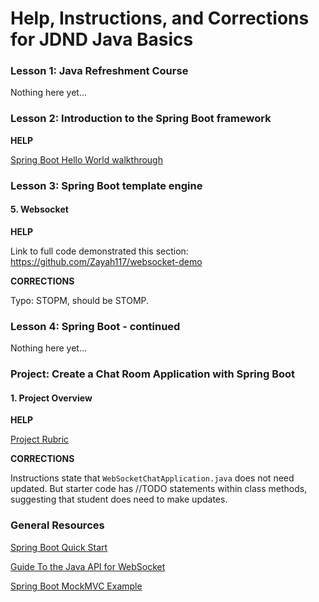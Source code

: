 # Help, Instructions, and Corrections for JDND Java Basics

### Lesson 1: Java Refreshment Course

Nothing here yet...

### Lesson 2: Introduction to the Spring Boot framework

**HELP**

[Spring Boot Hello World walkthrough](https://docs.google.com/document/d/1U9YSsxs45A6j6dpF9frOB4_6AHoHhBRP3_Hq8WBTmNg/edit?usp=sharing)

### Lesson 3: Spring Boot template engine

#### 5. Websocket

**HELP**

Link to full code demonstrated this section: https://github.com/Zayah117/websocket-demo

**CORRECTIONS**

Typo: STOPM, should be STOMP.

### Lesson 4: Spring Boot - continued

Nothing here yet...

### Project: Create a Chat Room Application with Spring Boot

#### 1. Project Overview

**HELP**

[Project Rubric](https://docs.google.com/document/d/1F2-p99c7_G6p41YQfnz5ehtySMlxQwZ9W-gqzONgPTw/edit?usp=sharing)

**CORRECTIONS**

Instructions state that ```WebSocketChatApplication.java``` does not need updated. But starter code has //TODO statements within class methods, suggesting that student does need to make updates.

### General Resources

[Spring Boot Quick Start](https://www.youtube.com/playlist?list=PLqq-6Pq4lTTbx8p2oCgcAQGQyqN8XeA1x)

[Guide To the Java API for WebSocket](https://www.baeldung.com/java-websockets)

[Spring Boot MockMVC Example](https://howtodoinjava.com/spring-boot2/spring-boot-mockmvc-example/)
